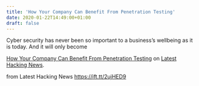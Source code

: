 ```yaml
---
title: 'How Your Company Can Benefit From Penetration Testing'
date: 2020-01-22T14:49:00+01:00
draft: false
---
```


Cyber security has never been so important to a business’s wellbeing as it is today. And it will only become

[How Your Company Can Benefit From Penetration Testing](https://latesthackingnews.com/2020/01/22/how-your-company-can-benefit-from-penetration-testing/) on [Latest Hacking News](https://latesthackingnews.com).

  
  
from Latest Hacking News https://ift.tt/2ujHED9